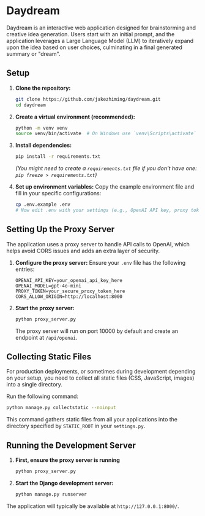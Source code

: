 # Daydream

Daydream is an interactive web application designed for brainstorming and creative idea generation. Users start with an initial prompt, and the application leverages a Large Language Model (LLM) to iteratively expand upon the idea based on user choices, culminating in a final generated summary or "dream".

## Setup

1.  **Clone the repository:**
    ```bash
    git clone https://github.com/jakezhiming/daydream.git
    cd daydream
    ```

2.  **Create a virtual environment (recommended):**
    ```bash
    python -m venv venv
    source venv/bin/activate  # On Windows use `venv\Scripts\activate`
    ```

3.  **Install dependencies:**
    ```bash
    pip install -r requirements.txt
    ```
    *(You might need to create a `requirements.txt` file if you don't have one: `pip freeze > requirements.txt`)*

4.  **Set up environment variables:**
    Copy the example environment file and fill in your specific configurations:
    ```bash
    cp .env.example .env
    # Now edit .env with your settings (e.g., OpenAI API key, proxy token)
    ```

## Setting Up the Proxy Server

The application uses a proxy server to handle API calls to OpenAI, which helps avoid CORS issues and adds an extra layer of security.

1. **Configure the proxy server:**
   Ensure your `.env` file has the following entries:
   ```
   OPENAI_API_KEY=your_openai_api_key_here
   OPENAI_MODEL=gpt-4o-mini
   PROXY_TOKEN=your_secure_proxy_token_here
   CORS_ALLOW_ORIGIN=http://localhost:8000
   ```

2. **Start the proxy server:**
   ```bash
   python proxy_server.py
   ```
   The proxy server will run on port 10000 by default and create an endpoint at `/api/openai`.


## Collecting Static Files

For production deployments, or sometimes during development depending on your setup, you need to collect all static files (CSS, JavaScript, images) into a single directory.

Run the following command:

```bash
python manage.py collectstatic --noinput
```

This command gathers static files from all your applications into the directory specified by `STATIC_ROOT` in your `settings.py`.

## Running the Development Server

1. **First, ensure the proxy server is running**
   ```bash
   python proxy_server.py
   ```

2. **Start the Django development server:**
   ```bash
   python manage.py runserver
   ```

The application will typically be available at `http://127.0.0.1:8000/`.